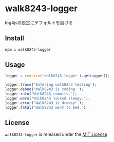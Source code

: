 # walk8243-logger
log4jsの設定にデフォルトを設ける

## Install
```.sh
npm i walk8243-logger
```

## Usage
```.js
logger = require('walk8243-logger').getLogger();

logger.trace('Entering walk8243 testing');
logger.debug('Walk8243 is coding.');
logger.info('Walk8243 commits.');
logger.warn('Walk8243 looked sleepy.');
logger.error('Walk8243 is drowsy!');
logger.fatal('Walk8243 went to bed.');
```

## License
`walk8243-logger` is released under the [MIT License](https://github.com/walk8243/walk8243-logger/blob/master/LICENSE)
